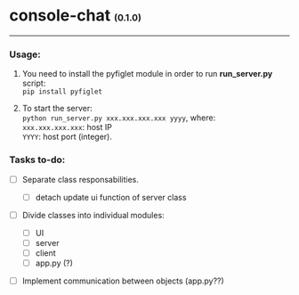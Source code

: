 # console-chat <font size='3'>(0.1.0)</font>


----

### Usage:

1) You need to install the pyfiglet module in order to run **run_server.py** script:  
<code>pip install pyfiglet</code>


2) To start the server:  
<code>python run_server.py xxx.xxx.xxx.xxx yyyy</code>, where:  
   <code>xxx.xxx.xxx.xxx</code>: host IP\
   <code>YYYY</code>: host port (integer).
   

### Tasks to-do:

- [ ] Separate class responsabilities.
    - [ ] detach update ui function of server class
- [ ] Divide classes into individual modules:
    - [ ] UI
    - [ ] server
    - [ ] client
    - [ ] app.py (?)
- [ ] Implement communication between objects (app.py??)
     